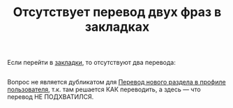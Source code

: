 ﻿---
title: "Отсутствует перевод двух фраз в закладках"
se.owner.user_id: 400096
se.owner.display_name: "Danis"
se.owner.link: "https://ru.meta.stackoverflow.com/users/400096/danis"
se.link: "https://ru.meta.stackoverflow.com/questions/12383/%d0%9e%d1%82%d1%81%d1%83%d1%82%d1%81%d1%82%d0%b2%d1%83%d0%b5%d1%82-%d0%bf%d0%b5%d1%80%d0%b5%d0%b2%d0%be%d0%b4-%d0%b4%d0%b2%d1%83%d1%85-%d1%84%d1%80%d0%b0%d0%b7-%d0%b2-%d0%b7%d0%b0%d0%ba%d0%bb%d0%b0%d0%b4%d0%ba%d0%b0%d1%85"
se.question_id: 12383
se.post_type: question
---
<p>Если перейти в <a href="https://ru.meta.stackoverflow.com/users/saves/current">закладки</a>, то отсутствуют два перевода:</p>
<blockquote>
<p><a href="https://i.stack.imgur.com/LYMAWm.jpg" rel="nofollow noreferrer"><img src="https://i.stack.imgur.com/LYMAWm.jpg" alt="" /></a></p>
</blockquote>
<p>Вопрос не является дубликатом для <a href="https://ru.meta.stackoverflow.com/questions/12153/">Перевод нового раздела в профиле пользователя</a>, т.к. там решается КАК переводить, а здесь — что перевод НЕ ПОДХВАТИЛСЯ.</p>
